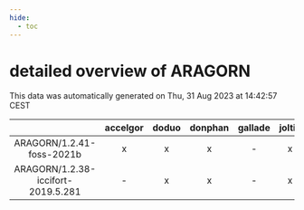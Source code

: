```yaml
---
hide:
  - toc
---
```


detailed overview of ARAGORN
============================


This data was automatically generated on Thu, 31 Aug 2023 at 14:42:57 CEST  

| |accelgor|doduo|donphan|gallade|joltik|skitty|swalot|victini|
| :---: | :---: | :---: | :---: | :---: | :---: | :---: | :---: | :---: |
|ARAGORN/1.2.41-foss-2021b|x|x|x|-|x|x|x|x|
|ARAGORN/1.2.38-iccifort-2019.5.281|-|x|x|-|x|x|-|x|
